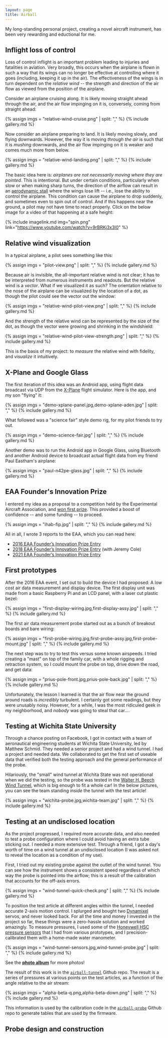 ```yaml
---
layout: page
title: Airball
---
```


My long-standing personal project, creating a novel aircraft instrument, has been very rewarding and eductional for me.

## Inflight loss of control

Loss of control inflight is an important problem leading to injuries and fatalities in aviation. Very broadly, this occurs when the airplane is flown in such a way that its wings can no longer be effective at controlling where it goes (including, keeping it up in the air). The effectiveness of the wings is in turn dependent on the _relative wind_ -- the strength and direction of the air flow as viewed from the position of the airplane.

Consider an airplane cruising along. It is likely moving straight ahead through the air, and the air flow impinging on it is, conversely, coming from straight ahead:

{% assign imgs = "relative-wind-cruise.png" | split: "," %}
{% include gallery.md %}

Now consider an airplane preparing to land. It is likely moving slowly, and flying downwards. However, the way it is moving _through the air_ is such that it is _mushing_ downwards, and the air flow impinging on it is weaker and comes much more from below.

{% assign imgs = "relative-wind-landing.png" | split: "," %}
{% include gallery.md %}

The basic idea here is: _airplanes are not necessarily moving where they are pointed_. This is intentional. But under certain conditions, particularly when slow or when making sharp turns, the direction of the airflow can result in an [aerodynamic stall](https://en.wikipedia.org/wiki/Stall_%28fluid_dynamics%29) where the wings lose lift -- i.e., lose the ability to control the airplane. This condition can cause the airplane to drop suddenly, and sometimes even to spin out of control. And if this happens near the ground, a pilot may not have time to react properly. Click on the below image for a video of that happening at a safe height:

{% include imagelink.md img="spin.png" link="https://www.youtube.com/watch?v=9rBRKj3x3I0" %}

## Relative wind visualization

In a typical airplane, a pilot sees something like this:

{% assign imgs = "pilot-view.png" | split: "," %}
{% include gallery.md %}

Because air is invisible, the all-important relative wind is not clear; it has to be interpreted from numerous instruments and readouts. But the relative wind is a _vector_. What if we visualized it as such? The orientation relative to the nose of the airplane can be visualized by the location of a dot, as though the pilot could see the vector out the window:

{% assign imgs = "relative-wind-pilot-view.png" | split: "," %}
{% include gallery.md %}

And the strength of the relative wind can be represented by the size of the dot, as though the vector were growing and shrinking in the windshield:

{% assign imgs = "relative-wind-pilot-view-strength.png" | split: "," %}
{% include gallery.md %}

This is the basis of my project: to _measure_ the relative wind with fidelity, and _visualize_ it intuitively.

## X-Plane and Google Glass

The first iteration of this idea was an Android app, using flight data broadcast via UDP from the [X-Plane](https://www.x-plane.com/) flight simulator. Here is the app, and my son "flying" it:

{% assign imgs = "demo-xplane-panel.jpg,demo-xplane-aden.jpg" | split: "," %}
{% include gallery.md %}

What followed was a "science fair" style demo rig, for my pilot friends to try out.

{% assign imgs = "demo-science-fair.jpg" | split: "," %}
{% include gallery.md %}

Another demo was to run the Android app in Google Glass, using Bluetooth and another Android device to broadcast actual flight data from my friend Paul Eastham's airplane:

{% assign imgs = "paul-n42pe-glass.jpg" | split: "," %}
{% include gallery.md %}

## EAA Founder's Innovation Prize

I entered my idea as a proposal to a competition held by the Experimental Aircraft Association, and [won first prize](https://www.eaa.org/airventure/eaa-airventure-news-and-multimedia/eaa-airventure-news/eaa-airventure-oshkosh/07-27-2016-airball-wins). This provided a boost of confidence -- and some funding -- to proceed.

{% assign imgs = "ihab-fip.jpg" | split: "," %}
{% include gallery.md %}

All in all, I wrote 3 reports to the EAA, which you can read here:

* [2016 EAA Founder’s Innovation Prize Entry](https://drive.google.com/file/d/0B1WyIFBvIVXGaEo5M1BkSVBIYnM/view?usp=drive_link&resourcekey=0-hKeU2Cs2CQLbSydsGagICg)
* [2018 EAA Founder’s Innovation Prize Entry](https://drive.google.com/file/d/19jX5vYdsG4OXD59Apxj7Yl_7_6Oo2iwy/view?usp=sharing) (with Jeremy Cole)
* [2021 EAA Founder’s Innovation Prize Entry](https://drive.google.com/file/d/1CLmlZuDzg3iunJi1LHqINDj63gcTR4US/view?usp=sharing)

## First prototypes

After the 2016 EAA event, I set out to build the device I had proposed: A low cost air data measurement and display device. The first display unit was made from a basic Raspberry Pi and an LCD panel, with a laser cut plastic bezel:

{% assign imgs = "first-display-wiring.jpg,first-display-assy.jpg" | split: "," %}
{% include gallery.md %}

The first air data measurement probe started out as a bunch of breakout boards and bare wiring:

{% assign imgs = "first-probe-wiring.jpg,first-probe-assy.jpg,first-probe-mount.jpg" | split: "," %}
{% include gallery.md %}

The next step was to try to test this versus some known airspeeds. I tried creating a "mast" on top of the family car, with a whole rigging and retraction system, so I could mount the probe on top, drive down the road, and get data:

{% assign imgs = "prius-pole-front.jpg,prius-pole-back.jpg" | split: "," %}
{% include gallery.md %}

Unfortunately, the lesson I learned is that the air flow near the ground around roads is _incredibly_ turbulent. I certainly got some readings, but they were unusably noisy. However, for a while, I was the most ridiculed geek in my neighborhood, and _nobody_ was going to steal that car....

## Testing at Wichita State University

Through a chance posting on Facebook, I got in contact with a team of aeronautical engineering students at Wichita State University, led by Matthew Schmid. They needed a senior project and had a wind tunnel. I had a project and needed data. We collaborated to get the first set of useable data that verified both the testing approach and the general performance of the probe.

Hilariously, the "small" wind tunnel at Wichita State was not operational when we did the testing, so the probe was tested in the [Walter H. Beech Wind Tunnel](https://www.wichita.edu/industry_and_defense/NIAR/Laboratories/wind-tunnel.php), which is big enough to fit a whole car! In the below pictures, you can see the team standing _inside_ the tunnel with the test article!

{% assign imgs = "wichita-probe.jpg,wichita-team.jpg" | split: "," %}
{% include gallery.md %}

## Testing at an undisclosed location

As the project progressed, I required more accurate data, and also needed to test a probe configuration where I could avoid having an extra tube sticking out. I needed a more extensive test. Through a friend, I got a day's worth of time on a wind tunnel at an undisclosed location (I was asked not to reveal the location as a condition of my use).

First, I tried out my existing probe against the outlet of the wind tunnel. You can see how the instrument shows a consistent speed regardless of which way the probe is pointed into the airflow; this is a result of the calibration that accounts for the off-axis errors.

{% assign imgs = "wind-tunnel-quick-check.png" | split: "," %}
{% include gallery.md %}

To position the test article at different angles within the tunnel, I needed accurate 2-axis motion control. I splurged and bought two [Dynamixel](https://www.robotis.us/dynamixel-xm540-w270-t/) servos, and never looked back. For all the time and money I invested in the project so far, these things were a zero-hassle solution and worked amazingly. To measure pressures, I used some of the [Honeywell HSC pressure sensors](https://prod-edam.honeywell.com/content/dam/honeywell-edam/sps/siot/zh-cn/localized/datasheets/sps-siot-trustability-hsc-series-high-accuracy-board-mount-pressure-sensors-50099148-a-ciid-151133-cn.pdf) that I had from various prototypes, and I precision-calibrated them with a home-made water manometer.

{% assign imgs = "wind-tunnel-sensors.jpg,wind-tunnel-probe.jpg" | split: "," %}
{% include gallery.md %}

See the 
[**photo album**](https://photos.app.goo.gl/vXBPdkm69QaMvYfZ9) for more photos!

The result of this work is in the [`airball-tunnel`](https://github.com/airball-aero/airball-tunnel/blob/master/data/2022-07/doc/README.md) Github repo. The result is a series of pressures at various points on the test articles, as a function of the angle relative to the air stream:

{% assign imgs = "alpha-beta-q.png,alpha-beta-down.png" | split: "," %}
{% include gallery.md %}

This information is used by the calibration code in the [`airball-probe`](https://github.com/airball-aero/airball-probe/tree/main/airball_probe_esp32/calibration) Github repo to generate tables that are used by the firmware.

## Probe design and construction

